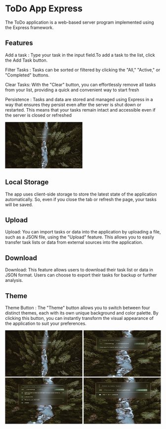 # ToDo App Express
The ToDo application is a web-based server program implemented using the Express framework.

## Features

Add a task : Type your task in the input field.To add a task to the list, click the Add Task button.

Filter Tasks : Tasks can be sorted or filtered by clicking the "All," "Active," or "Completed" buttons.

Clear Tasks: With the "Clear" button, you can effortlessly remove all tasks from your list, providing a quick and convenient way to start fresh 

Persistence : Tasks and data are stored and managed using Express in a way that ensures they persist even after the server is shut down or restarted. This means that your tasks remain intact and accessible even if the server is closed or refreshed

<p>
 <img src="./client/public/img/img2/1.png" width="250" height="150" />
</p>

## Local Storage

The app uses client-side storage to store the latest state of the application automatically. So, even if you close the tab or refresh the page, your tasks will be saved.

## Upload 

Upload: You can import tasks or data into the application by uploading a file, such as a JSON file, using the "Upload" feature. This allows you to easily transfer task lists or data from external sources into the application.

##  Download

Download: This feature allows users to download their task list or data in JSON format. Users can choose to export their tasks for backup or further analysis.

## Theme 
Theme Button : The "Theme" button allows you to switch between four distinct themes, each with its own unique background and color palette. By clicking this button, you can instantly transform the visual appearance of the application to suit your preferences. 
 
<p>
 <img src="./client/public/img/img2/1.png" width="250" height="150" />
 <img src="./client/public/img/img2/2.png" width="250" height="150" />
 <img src="./client/public/img/img2/3.png" width="250" height="150" />
 <img src="./client/public/img/img2/4.png" width="250" height="150" />
</p>

